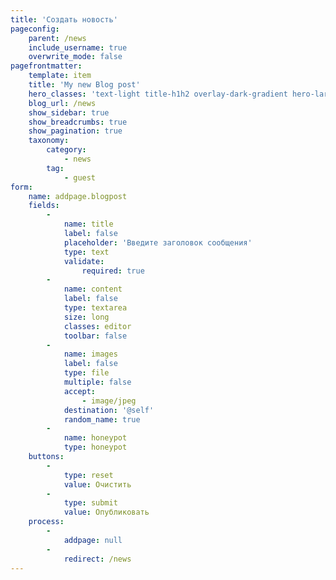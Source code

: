```yaml
---
title: 'Создать новость'
pageconfig:
    parent: /news
    include_username: true
    overwrite_mode: false
pagefrontmatter:
    template: item
    title: 'My new Blog post'
    hero_classes: 'text-light title-h1h2 overlay-dark-gradient hero-large parallax'
    blog_url: /news
    show_sidebar: true
    show_breadcrumbs: true
    show_pagination: true
    taxonomy:
        category:
            - news
        tag:
            - guest
form:
    name: addpage.blogpost
    fields:
        -
            name: title
            label: false
            placeholder: 'Введите заголовок сообщения'
            type: text
            validate:
                required: true
        -
            name: content
            label: false
            type: textarea
            size: long
            classes: editor
            toolbar: false
        -
            name: images
            label: false
            type: file
            multiple: false
            accept:
                - image/jpeg
            destination: '@self'
            random_name: true
        -
            name: honeypot
            type: honeypot
    buttons:
        -
            type: reset
            value: Очистить
        -
            type: submit
            value: Опубликовать
    process:
        -
            addpage: null
        -
            redirect: /news
---
```


